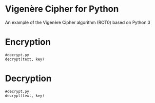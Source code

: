 # Vigenère Cipher for Python
An example of the Vigenère Cipher algorithm (ROT0) based on Python 3
# Encryption
```
#decrypt.py
decrypt(text, key)
```
# Decryption
```
#decrypt.py
decrypt(text, key)
```
